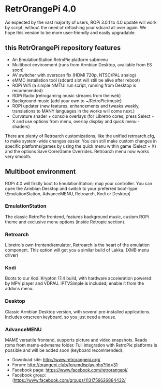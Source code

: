 # RetrOrangePi 4.0 

As expected by the vast majority of users, ROPi 3.0.1 to 4.0 update will work by script, without the need of reflashing your sdcard all over again. We hope this version to be more user-friendly and easily upgradable. 

## this RetrOrangePi repository features
- An EmulationStation RetroPie platform submenu
- Multiboot environment (runs from Armbian Desktop, available from ES soon)
- AV switcher with overscan fix (HDMI 720p, NTSC/PAL analog)
- eMMC installation tool (sdcard slot will still be alive after reboot)
- ROPi Wifi (a simple NMTUI run script, running from Desktop is recommended)
- ROPi Radio (retrogaming music streams from the web)
- Background music (add your own to ~/RetroPie/music)
- ROPi updater (new features, enhancements and tweaks weekly, translations to MANY languages in the works will come next.)
- Curvature shader + console overlays (for Libretro cores, press Select + X and use options from menu, overlay display and quick menu - shaders)

There are plenty of Retroarch customizations, like the unified retroarch.cfg, to make system-wide changes easier. You can still make custom changes in specific platforms/games by using the quick menu within game (Select + X) and the options Save Core/Game Overrides. Retroarch menu now works very smooth.

## Multiboot environment

ROPi 4.0 will firstly boot to EmulationStation; map your controller. You can open the Armbian Desktop and switch to your preferred boot-type (EmulationStation, AdvanceMENU, Retroarch, Kodi or Desktop)

### EmulationStation

The classic RetroPie frontend, features background music, custom ROPi theme and exclusive menu options (inside Retropie section).

### Retroarch

Libretro's own frontend/emulator, Retroarch is the heart of the emulation component. This option will get you a similar build of Lakka. (XMB menu driver) 

### Kodi

Boots to our Kodi Krypton 17.4 build, with hardware acceleration powered by MPV player and VDPAU. IPTVSimple is included; enable it from the addons menu.

### Desktop

Classic Armbian Desktop version, with several pre-installed applications. Includes onscreen keyboard, so you just need a mouse. 

### AdvanceMENU

MAME versatile frontend, supports picture and video snapshots. Reads roms from mame-advmame folder. Full integration with RetroPie platforms is possible and will be added soon (keyboard recommended).


* Download site: http://www.retrorangepi.org/
* Forum: http://orangepi.club/forumdisplay.php?fid=31
* Facebook page: https://www.facebook.com/retrorangepi/
* Facebook group: (https://www.facebook.com/groups/1131759626884432/



